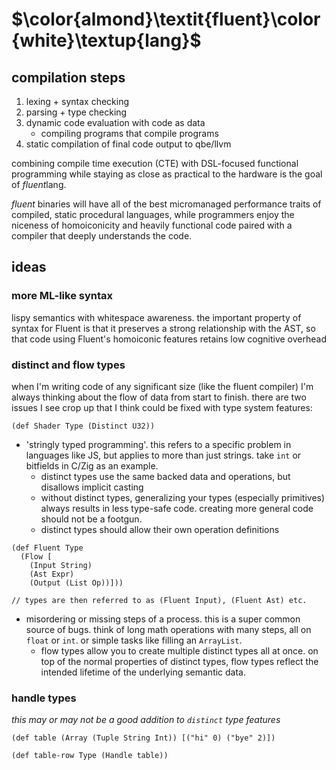 # $\color{almond}\textit{fluent}\color{white}\textup{lang}$

## compilation steps

1. lexing + syntax checking
2. parsing + type checking
3. dynamic code evaluation with code as data
    - compiling programs that compile programs
4. static compilation of final code output to qbe/llvm

combining compile time execution (CTE) with DSL-focused functional programming while staying as close as practical to the hardware is the goal of *fluent*lang.

*fluent* binaries will have all of the best micromanaged performance traits of compiled, static procedural languages, while programmers enjoy the niceness of homoiconicity and heavily functional code paired with a compiler that deeply understands the code.

## ideas

### more ML-like syntax

lispy semantics with whitespace awareness. the important property of syntax for Fluent is that it preserves a strong relationship with the AST, so that code using Fluent's homoiconic features retains low cognitive overhead

### distinct and flow types

when I'm writing code of any significant size (like the fluent compiler) I'm always thinking about the flow of data from start to finish. there are two issues I see crop up that I think could be fixed with type system features:

```
(def Shader Type (Distinct U32))
```

- 'stringly typed programming'. this refers to a specific problem in languages like JS, but applies to more than just strings. take `int` or bitfields in C/Zig as an example.
  - distinct types use the same backed data and operations, but disallows implicit casting
  - without distinct types, generalizing your types (especially primitives) always results in less type-safe code. creating more general code should not be a footgun.
  - distinct types should allow their own operation definitions

```
(def Fluent Type
  (Flow [
    (Input String)
    (Ast Expr)
    (Output (List Op))]))

// types are then referred to as (Fluent Input), (Fluent Ast) etc.
```

- misordering or missing steps of a process. this is a super common source of bugs. think of long math operations with many steps, all on `float` or `int`. or simple tasks like filling an `ArrayList`.
  - flow types allow you to create multiple distinct types all at once. on top of the normal properties of distinct types, flow types reflect the intended lifetime of the underlying semantic data.

### handle types

*this may or may not be a good addition to `distinct` type features*

```
(def table (Array (Tuple String Int)) [("hi" 0) ("bye" 2)])

(def table-row Type (Handle table))
```